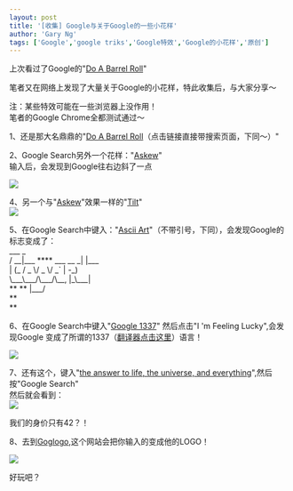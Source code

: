 ```yaml
---
layout: post
title: '[收集] Google与关于Google的一些小花样'
author: 'Gary Ng'
tags: ['Google','google triks','Google特效','Google的小花样','原创']
---
```


上次看过了Google的"[Do A Barrel
Roll](http://garyngzhongbo.blogspot.com/2011/11/google.html)"  
  
 笔者又在网络上发现了大量关于Google的小花样，特此收集后，与大家分享～  
  
 注：某些特效可能在一些浏览器上没作用！  
 笔者的Google Chrome全都测试通过～  
  
  
 1、还是那大名鼎鼎的"[Do A Barrel
Roll](http://garyngzhongbo.blogspot.com/2011/11/google.html)（点击链接直接带搜索页面，下同～）"  
  
 2、Google
Search另外一个花样："[Askew](http://www.lmgtfy.com/?q=askew)"  
 输入后，会发现到Google往右边斜了一点  
  
[![](http://3.bp.blogspot.com/-8pPSaYWcs0A/TsMu0RciaCI/AAAAAAAAAxw/Mr9BvA8XBFs/s1600/2011-11-16+11-23-15.jpg)](http://3.bp.blogspot.com/-8pPSaYWcs0A/TsMu0RciaCI/AAAAAAAAAxw/Mr9BvA8XBFs/s1600/2011-11-16+11-23-15.jpg)
  
  

4、另一个与"[Askew](http://www.lmgtfy.com/?q=askew)"效果一样的"[Tilt](http://www.lmgtfy.com/?q=tilt)"  
[![](http://3.bp.blogspot.com/-HBaWwkUUz8E/TsMv4k2s9wI/AAAAAAAAAyA/aPXrPslSyhg/s1600/2011-11-16+11-30-02.jpg)](http://3.bp.blogspot.com/-HBaWwkUUz8E/TsMv4k2s9wI/AAAAAAAAAyA/aPXrPslSyhg/s1600/2011-11-16+11-30-02.jpg)
  
  
 5、在Google Search中键入："[Ascii
Art](http://www.lmgtfy.com/?q=ascii+art)"（不带引号，下同），会发现Google的标志变成了：  
 \_\_\_ \_  
 / \_\_|\_\_\_ **** \_\_\_ \_\_ \_| |\_\_\_  
| (\_ / \_ \\/ \_ \\/ \_\` | -\_)  
 \\\_\_\_\\\_\_\_/\\\_\_\_/\\\_\_, |\_\\\_\_\_|  
** ** |\_\_\_/  
 **  
**  
  
  
 6、在Google Search中键入"[Google
1337](http://www.lmgtfy.com/?q=google+1337&l=1)" 然后点击"I 'm Feeling
Lucky",会发现Google
变成了所谓的1337（[翻译器点击这里](http://www.jayssite.com/stuff/l33t/l33t_translator.html)）语言！  
  
[![](http://3.bp.blogspot.com/-PCWcfXVLtaU/TsMyluQYb0I/AAAAAAAAAyI/8wquTDIC4w4/s1600/2011-11-16+11-40-33.jpg)](http://3.bp.blogspot.com/-PCWcfXVLtaU/TsMyluQYb0I/AAAAAAAAAyI/8wquTDIC4w4/s1600/2011-11-16+11-40-33.jpg)
  
 7、还有这个，键入"[the answer to life, the universe, and
everything](http://www.lmgtfy.com/?q=the+answer+to+life%2C+the+universe%2C+and+everything)",然后按"Google
Search"  
 然后就会看到：  
[![](http://4.bp.blogspot.com/-5ttIMaAnqXY/TsM7S7CHsWI/AAAAAAAAAyQ/mZo1iuxKM3s/s1600/2011-11-16+12-13-21.jpg)](http://4.bp.blogspot.com/-5ttIMaAnqXY/TsM7S7CHsWI/AAAAAAAAAyQ/mZo1iuxKM3s/s1600/2011-11-16+12-13-21.jpg)
  
  
 我们的身价只有42？！  
  
  

8、去到[Goglogo](http://www.goglogo.com/),这个网站会把你输入的变成他的LOGO！  
  
  
[![](http://4.bp.blogspot.com/-heseX2Mqp1Q/TsNMyweXP6I/AAAAAAAAAyg/BVb2woQLpk0/s1600/2011-11-16+12-40-41.jpg)](http://4.bp.blogspot.com/-heseX2Mqp1Q/TsNMyweXP6I/AAAAAAAAAyg/BVb2woQLpk0/s1600/2011-11-16+12-40-41.jpg)
  
  
  
  
 好玩吧？  
  
  

